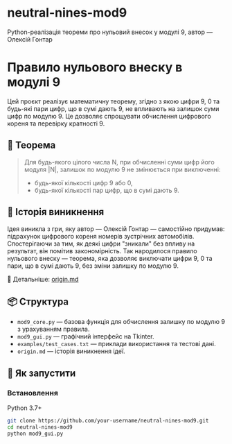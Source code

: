 # neutral-nines-mod9
Python-реалізація теореми про нульовий внесок у модулі 9, автор — Олексій Гонтар

# Правило нульового внеску в модулі 9

Цей проєкт реалізує математичну теорему, згідно з якою цифри 9, 0 та будь-які пари цифр, що в сумі дають 9, не впливають на залишок суми цифр по модулю 9. Це дозволяє спрощувати обчислення цифрового кореня та перевірку кратності 9.

## 📘 Теорема

> Для будь-якого цілого числа N, при обчисленні суми цифр його модуля |N|, залишок по модулю 9 не змінюється при виключенні:
> - будь-якої кількості цифр 9 або 0,
> - будь-якої кількості пар цифр, що в сумі дають 9.

## 🧩 Історія виникнення

Ідея виникла з гри, яку автор — Олексій Гонтар — самостійно придумав: підрахунок цифрового кореня номерів зустрічних автомобілів. Спостерігаючи за тим, як деякі цифри "зникали" без впливу на результат, він помітив закономірність. Так народилося правило нульового внеску — теорема, яка дозволяє виключати цифри 9, 0 та пари, що в сумі дають 9, без зміни залишку по модулю 9.

📖 Детальніше: [origin.md](origin.md)

## 📦 Структура

- `mod9_core.py` — базова функція для обчислення залишку по модулю 9 з урахуванням правила.
- `mod9_gui.py` — графічний інтерфейс на Tkinter.
- `examples/test_cases.txt` — приклади використання та тестові дані.
- `origin.md` — історія виникнення ідеї.

## 🚀 Як запустити

### Встановлення

Python 3.7+

```bash
git clone https://github.com/your-username/neutral-nines-mod9.git
cd neutral-nines-mod9
python mod9_gui.py
